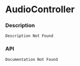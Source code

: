 # AudioController

### Description

    Description Not Found

### API

    Documentation Not Found
